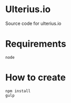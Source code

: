 # Ulterius.io
Source code for ulterius.io

# Requirements

    node

# How to create
    npm install
    gulp
